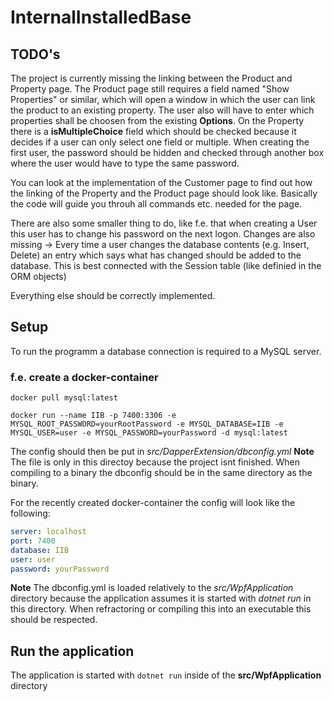 # InternalInstalledBase

## TODO's

The project is currently missing the linking between the Product and Property page.
The Product page still requires a field named "Show Properties" or similar, which will open a window in which the user
can link the product to an existing property. The user also will have to enter which properties shall be choosen from the existing **Options**. On the Property there is a **isMultipleChoice** field which should be checked because it decides if a user can only select one field or multiple. When creating the first user, the password should be hidden and checked through another box where the user would have to type the same password.

You can look at the implementation of the Customer page to find out how the linking of the Property and the Product page should look like. Basically the code will guide you throuh all commands etc. needed for the page. 

There are also some smaller thing to do, like f.e. that when creating a User this user has to change his password on the next logon. Changes are also missing -> Every time a user changes the database contents (e.g. Insert, Delete) an entry which says what has changed should be added to the database. This is best connected with the Session table (like definied in the ORM objects)

Everything else should be correctly implemented.

## Setup
To run the programm a database connection is required to a MySQL server.
### f.e. create a docker-container 

```shell
docker pull mysql:latest

docker run --name IIB -p 7400:3306 -e MYSQL_ROOT_PASSWORD=yourRootPassword -e MYSQL_DATABASE=IIB -e MYSQL_USER=user -e MYSQL_PASSWORD=yourPassword -d mysql:latest

```

The config should then be put in *src/DapperExtension/dbconfig.yml*
**Note** The file is only in this directoy because the project isnt finished. When compiling to a binary the dbconfig should be in the same directory as the binary.

For the recently created docker-container the config will look like the following:

`````yml
server: localhost
port: 7400
database: IIB
user: user
password: yourPassword 
`````
**Note** The dbconfig.yml is loaded relatively to the *src/WpfApplication* directory because the application assumes it is started with *dotnet run* in this directory.
When refractoring or compiling this into an executable this should be respected.

## Run the application

The application is started with `dotnet run` inside of the **src/WpfApplication** directory
